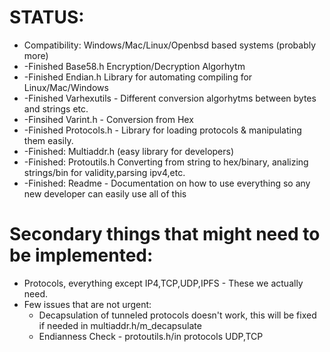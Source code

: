 # STATUS:
* Compatibility: Windows/Mac/Linux/Openbsd based systems (probably more)
* -Finished Base58.h Encryption/Decryption Algorhytm
* -Finished Endian.h Library for automating compiling for Linux/Mac/Windows
* -Finished Varhexutils - Different conversion algorhytms between bytes and strings etc.
* -Finsihed Varint.h - Conversion from Hex
* -Finished Protocols.h - Library for loading protocols & manipulating them easily.
* -Finished: Multiaddr.h (easy library for developers)
* -Finished: Protoutils.h Converting from string to hex/binary, analizing strings/bin for validity,parsing ipv4,etc.
* -Finished: Readme - Documentation on how to use everything so any new developer can easily use all of this
# Secondary things that might need to be implemented:
* Protocols, everything except IP4,TCP,UDP,IPFS - These we actually need.
* Few issues that are not urgent:
  - Decapsulation of tunneled protocols doesn't work, this will be fixed if needed in multiaddr.h/m_decapsulate
  - Endianness Check - protoutils.h/in protocols UDP,TCP
